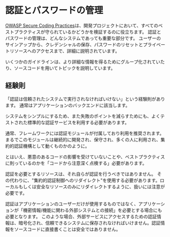 認証とパスワードの管理
======================================

[OWASP Secure Coding Practices][1]は、開発プロジェクトにおいて、すべてのベストプラクティスが守られているかどうかを検証するのに役立ちます。
認証とパスワードの管理は、どんなシステムであっても重要な部分です。
ユーザーのサインアップから、クレデンシャルの保存、パスワードのリセットとプライベートリソースへのアクセスまで、詳細に説明されています。

いくつかのガイドラインは、より詳細な情報を得るためにグループ化されていたり、ソースコードを用いてトピックを説明しています。

## 経験則

「認証は信頼されたシステムで実行されなければいけない」という経験則があります。
通常はアプリケーションのバックエンドに該当します。

システムをシンプルにするため、また失敗のポイントを減らすためにも、よくテストされた標準的な認証サービスを利用する必要があります。

通常、フレームワークには認証モジュールが付属しており利用を推奨されます。
まるでこのモジュールは継続的に開発され、保守され、多くの人に利用され、集約的認証機構として動くものかのように。

とはいえ、悪意のあるコードの影響を受けていないことや、ベストプラクティスに則っているのかを「コードから注意深く点検する」必要があります。

認証を必要とするリソースは、それ自らが認証を行うべきではありません。
その代わりに、"集約的認証制御へのリダイレクト"を使用する必要があります。ローカルもしくは安全なリソースのみにリダイレクトするように、扱いには注意が必要です。

認証はアプリケーションのユーザーだけが使用するものではなく、アプリケーションが「機密情報/機能に関わる外部システムとの接続」を必要とする場合にも必要となります。
このような場合、外部サービスにアクセスするための認証情報は、暗号化され、信頼できるシステムに保存されなければいけません。認証情報をソースコードに直接書くことは安全ではありません。

[1]: https://www.owasp.org/index.php/OWASP_Secure_Coding_Practices_-_Quick_Reference_Guide
